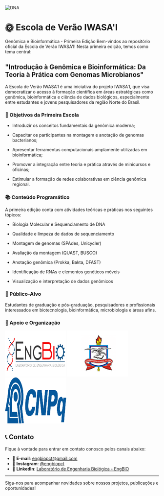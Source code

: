 <img src="montagemEanotacao/imgs/dna.jpeg" alt="DNA" width="800" height="600" />

# 🌞 Escola de Verão IWASA'I
Genômica e Bioinformática - Primeira Edição
Bem-vindos ao repositório oficial da Escola de Verão IWASA'I!
Nesta primeira edição, temos como tema central:

## "Introdução à Genômica e Bioinformática: Da Teoria à Prática com Genomas Microbianos"

A Escola de Verão IWASA'I é uma iniciativa do projeto IWASA'I, que visa democratizar o acesso à formação científica em áreas estratégicas como genômica, bioinformática e ciência de dados biológicos, especialmente entre estudantes e jovens pesquisadores da região Norte do Brasil.

### 🎯 Objetivos da Primeira Escola
- Introduzir os conceitos fundamentais da genômica moderna;

- Capacitar os participantes na montagem e anotação de genomas bacterianos;

- Apresentar ferramentas computacionais amplamente utilizadas em bioinformática;

- Promover a integração entre teoria e prática através de minicursos e oficinas;

- Estimular a formação de redes colaborativas em ciência genômica regional.

### 📚 Conteúdo Programático
A primeira edição conta com atividades teóricas e práticas nos seguintes tópicos:

- Biologia Molecular e Sequenciamento de DNA

- Qualidade e limpeza de dados de sequenciamento

- Montagem de genomas (SPAdes, Unicycler)

- Avaliação da montagem (QUAST, BUSCO)

- Anotação genômica (Prokka, Bakta, DFAST)

- Identificação de RNAs e elementos genéticos móveis

- Visualização e interpretação de dados genômicos

### 🔬 Público-Alvo
Estudantes de graduação e pós-graduação, pesquisadores e profissionais interessados em biotecnologia, bioinformática, microbiologia e áreas afins.

### 🤝 Apoio e Organização

<img src="montagemEanotacao/imgs/EngBio%20logo.png" alt="Laboratório de Engenharia Biológica" width="200" height="150" /> <img src="montagemEanotacao/imgs/ufpa.png" alt="UFPA" width="200" height="150" /> <img src="montagemEanotacao/imgs/CNPq.jpg" alt="CNPq" width="200" height="150" /> 


## 📞 Contato

Fique à vontade para entrar em contato conosco pelos canais abaixo:

- 📧 **E-mail**: [engbiopct@gmail.com](mailto:engbiopct@gmail.com)
- 📸 **Instagram**: [@engbiopct](https://www.instagram.com/engbiopct)
- 💼 **LinkedIn**: [Laboratório de Engenharia Biológica - EngBIO](https://www.linkedin.com/in/engbiopct/)

---

Siga-nos para acompanhar novidades sobre nossos projetos, publicações e oportunidades!

